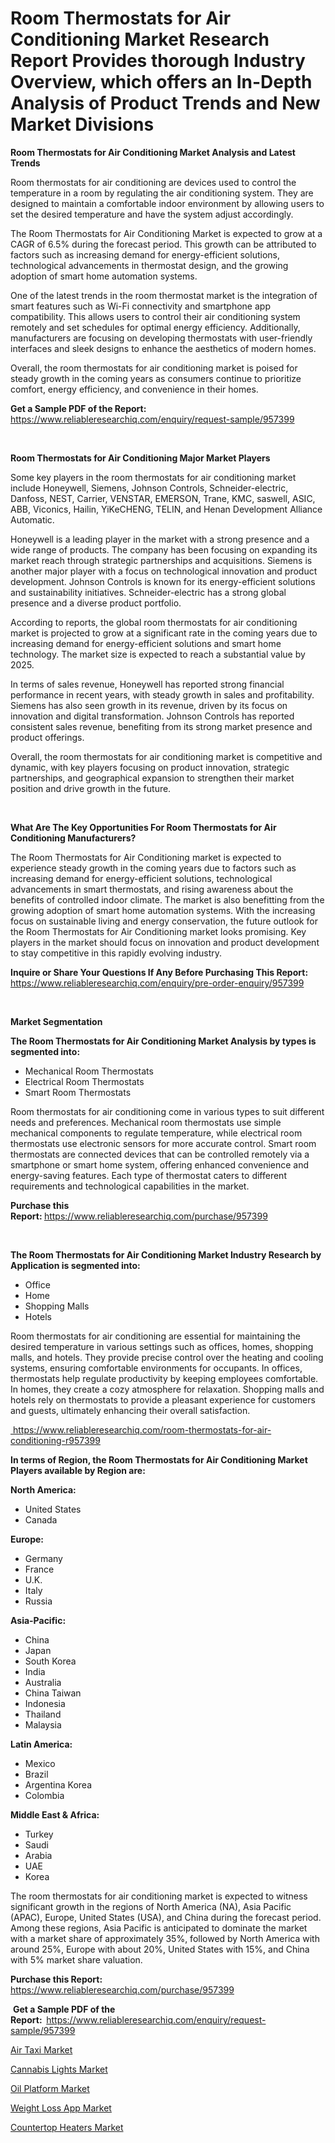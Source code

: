 <p><h1>Room Thermostats for Air Conditioning Market Research Report Provides thorough Industry Overview, which offers an In-Depth Analysis of Product Trends and New Market Divisions</h1></p><p><strong>Room Thermostats for Air Conditioning Market Analysis and Latest Trends</strong></p>
<p><p>Room thermostats for air conditioning are devices used to control the temperature in a room by regulating the air conditioning system. They are designed to maintain a comfortable indoor environment by allowing users to set the desired temperature and have the system adjust accordingly.</p><p>The Room Thermostats for Air Conditioning Market is expected to grow at a CAGR of 6.5% during the forecast period. This growth can be attributed to factors such as increasing demand for energy-efficient solutions, technological advancements in thermostat design, and the growing adoption of smart home automation systems.</p><p>One of the latest trends in the room thermostat market is the integration of smart features such as Wi-Fi connectivity and smartphone app compatibility. This allows users to control their air conditioning system remotely and set schedules for optimal energy efficiency. Additionally, manufacturers are focusing on developing thermostats with user-friendly interfaces and sleek designs to enhance the aesthetics of modern homes.</p><p>Overall, the room thermostats for air conditioning market is poised for steady growth in the coming years as consumers continue to prioritize comfort, energy efficiency, and convenience in their homes.</p></p>
<p><strong>Get a Sample PDF of the Report:&nbsp;</strong> <a href="https://www.reliableresearchiq.com/enquiry/request-sample/957399">https://www.reliableresearchiq.com/enquiry/request-sample/957399</a></p>
<p>&nbsp;</p>
<p><strong>Room Thermostats for Air Conditioning Major Market Players</strong></p>
<p><p>Some key players in the room thermostats for air conditioning market include Honeywell, Siemens, Johnson Controls, Schneider-electric, Danfoss, NEST, Carrier, VENSTAR, EMERSON, Trane, KMC, saswell, ASIC, ABB, Viconics, Hailin, YiKeCHENG, TELIN, and Henan Development Alliance Automatic. </p><p>Honeywell is a leading player in the market with a strong presence and a wide range of products. The company has been focusing on expanding its market reach through strategic partnerships and acquisitions. Siemens is another major player with a focus on technological innovation and product development. Johnson Controls is known for its energy-efficient solutions and sustainability initiatives. Schneider-electric has a strong global presence and a diverse product portfolio.</p><p>According to reports, the global room thermostats for air conditioning market is projected to grow at a significant rate in the coming years due to increasing demand for energy-efficient solutions and smart home technology. The market size is expected to reach a substantial value by 2025.</p><p>In terms of sales revenue, Honeywell has reported strong financial performance in recent years, with steady growth in sales and profitability. Siemens has also seen growth in its revenue, driven by its focus on innovation and digital transformation. Johnson Controls has reported consistent sales revenue, benefiting from its strong market presence and product offerings.</p><p>Overall, the room thermostats for air conditioning market is competitive and dynamic, with key players focusing on product innovation, strategic partnerships, and geographical expansion to strengthen their market position and drive growth in the future.</p></p>
<p>&nbsp;</p>
<p><strong>What Are The Key Opportunities For Room Thermostats for Air Conditioning Manufacturers?</strong></p>
<p><p>The Room Thermostats for Air Conditioning market is expected to experience steady growth in the coming years due to factors such as increasing demand for energy-efficient solutions, technological advancements in smart thermostats, and rising awareness about the benefits of controlled indoor climate. The market is also benefitting from the growing adoption of smart home automation systems. With the increasing focus on sustainable living and energy conservation, the future outlook for the Room Thermostats for Air Conditioning market looks promising. Key players in the market should focus on innovation and product development to stay competitive in this rapidly evolving industry.</p></p>
<p><strong>Inquire or Share Your Questions If Any Before Purchasing This Report:</strong> <a href="https://www.reliableresearchiq.com/enquiry/pre-order-enquiry/957399">https://www.reliableresearchiq.com/enquiry/pre-order-enquiry/957399</a></p>
<p>&nbsp;</p>
<p><strong>Market Segmentation</strong></p>
<p><strong>The Room Thermostats for Air Conditioning Market Analysis by types is segmented into:</strong></p>
<p><ul><li>Mechanical Room Thermostats</li><li>Electrical Room Thermostats</li><li>Smart Room Thermostats</li></ul></p>
<p><p>Room thermostats for air conditioning come in various types to suit different needs and preferences. Mechanical room thermostats use simple mechanical components to regulate temperature, while electrical room thermostats use electronic sensors for more accurate control. Smart room thermostats are connected devices that can be controlled remotely via a smartphone or smart home system, offering enhanced convenience and energy-saving features. Each type of thermostat caters to different requirements and technological capabilities in the market.</p></p>
<p><strong>Purchase this Report:&nbsp;</strong><a href="https://www.reliableresearchiq.com/purchase/957399">https://www.reliableresearchiq.com/purchase/957399</a></p>
<p>&nbsp;</p>
<p><strong>The Room Thermostats for Air Conditioning Market Industry Research by Application is segmented into:</strong></p>
<p><ul><li>Office</li><li>Home</li><li>Shopping Malls</li><li>Hotels</li></ul></p>
<p><p>Room thermostats for air conditioning are essential for maintaining the desired temperature in various settings such as offices, homes, shopping malls, and hotels. They provide precise control over the heating and cooling systems, ensuring comfortable environments for occupants. In offices, thermostats help regulate productivity by keeping employees comfortable. In homes, they create a cozy atmosphere for relaxation. Shopping malls and hotels rely on thermostats to provide a pleasant experience for customers and guests, ultimately enhancing their overall satisfaction.</p></p>
<p><a href="https://www.reliableresearchiq.com/room-thermostats-for-air-conditioning-r957399">&nbsp;https://www.reliableresearchiq.com/room-thermostats-for-air-conditioning-r957399</a></p>
<p><strong>In terms of Region, the Room Thermostats for Air Conditioning Market Players available by Region are:</strong></p>
<p>
    <p> <strong> North America: </strong>
        <ul>
            <li>United States</li>
            <li>Canada</li>
        </ul>
        </p> 
    <p> <strong> Europe: </strong>
        <ul>
            <li>Germany</li>
            <li>France</li>
            <li>U.K.</li>
            <li>Italy</li>
            <li>Russia</li>
        </ul>
        </p> 
    <p> <strong> Asia-Pacific: </strong>
        <ul>
            <li>China</li>
            <li>Japan</li>
            <li>South Korea</li>
            <li>India</li>
            <li>Australia</li>
            <li>China Taiwan</li>
            <li>Indonesia</li>
            <li>Thailand</li>
            <li>Malaysia</li>
        </ul>
        </p> 
    <p> <strong> Latin America: </strong>
        <ul>
            <li>Mexico</li>
            <li>Brazil</li>
            <li>Argentina Korea</li>
            <li>Colombia</li>
        </ul>
        </p> 
    <p> <strong> Middle East & Africa: </strong>
        <ul>
            <li>Turkey</li>
            <li>Saudi</li>
            <li>Arabia</li>
            <li>UAE</li>
            <li>Korea</li>
        </ul>
    </p>
    </p>
<p><p>The room thermostats for air conditioning market is expected to witness significant growth in the regions of North America (NA), Asia Pacific (APAC), Europe, United States (USA), and China during the forecast period. Among these regions, Asia Pacific is anticipated to dominate the market with a market share of approximately 35%, followed by North America with around 25%, Europe with about 20%, United States with 15%, and China with 5% market share valuation.</p></p>
<p><strong>Purchase this Report: </strong><a href="https://www.reliableresearchiq.com/purchase/957399">https://www.reliableresearchiq.com/purchase/957399</a></p>
<p>&nbsp;<strong>Get a Sample PDF of the Report:&nbsp;&nbsp;</strong><a href="https://www.reliableresearchiq.com/enquiry/request-sample/957399">https://www.reliableresearchiq.com/enquiry/request-sample/957399</a></p>
<p><strong></strong></p>
<p><p><a href="https://medium.com/@lianapter60/air-taxi-market-indicators-market-size-regional-breakdown-market-player-analysis-and-forecast-07c520ed8207">Air Taxi Market</a></p><p><a href="https://medium.com/@kelleebernier1851/cannabis-lights-market-industry-landscape-growth-trajectories-and-global-markets-ff7633fed420">Cannabis Lights Market</a></p><p><a href="https://medium.com/@neilrogers69/emerging-trends-in-oil-platform-market-global-outlook-and-future-prospects-from-2024-2031-0dbbaa5ae297">Oil Platform Market</a></p><p><a href="https://medium.com/@randaarks98078567/weight-loss-app-market-a-global-and-regional-analysis-focus-on-region-country-level-analysis-4a74d4be8a50">Weight Loss App Market</a></p><p><a href="https://medium.com/@sallyselcenk46/insights-into-the-countertop-heaters-industry-market-financial-status-market-size-and-revenue-ddc6a476b914">Countertop Heaters Market</a></p></p>